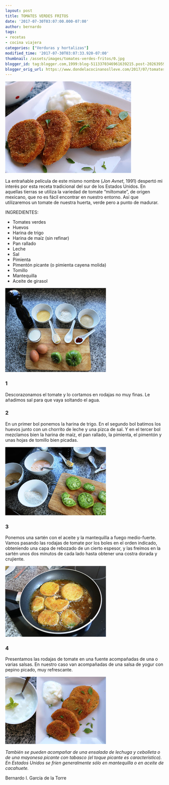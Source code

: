 ```yaml
---
layout: post
title: TOMATES VERDES FRITOS
date: '2017-07-30T03:07:00.000-07:00'
author: bernardo
tags:
- recetas
- cocina viajera
categories: ["Verduras y hortalizas"]
modified_time: '2017-07-30T03:07:33.920-07:00'
thumbnail: /assets/images/tomates-verdes-fritos/0.jpg
blogger_id: tag:blogger.com,1999:blog-5113370346961639215.post-2026395969800909937
blogger_orig_url: https://www.dondelacocinanoslleve.com/2017/07/tomates-verdes-fritos.html
---
```


![](/assets/images/tomates-verdes-fritos/0.jpg)

  
La entrañable película de este mismo nombre (_Jon Avnet_, 1991) despertó mi interés por esta receta tradicional del sur de los Estados Unidos. En aquellas tierras se utiliza la variedad de tomate “miltomate”, de origen mexicano, que no es fácil encontrar en nuestro entorno. Así que utilizaremos un tomate de nuestra huerta, verde pero a punto de madurar.  

INGREDIENTES:
* Tomates verdes
* Huevos
* Harina de trigo
* Harina de maíz (sin refinar)
* Pan rallado
* Leche
* Sal
* Pimienta
* Pimentón picante (o pimienta cayena molida)
* Tomillo
* Mantequilla
* Aceite de girasol  

![](/assets/images/tomates-verdes-fritos/1.jpg)

  

### 1

Descorazonamos el tomate y lo cortamos en rodajas no muy finas. Le añadimos sal para que vaya soltando el agua.  

### 2

En un primer bol ponemos la harina de trigo. En el segundo bol batimos los huevos junto con un chorrito de leche y una pizca de sal. Y en el tercer bol mezclamos bien la harina de maíz, el pan rallado, la pimienta, el pimentón y unas hojas de tomillo bien picadas.  

![](/assets/images/tomates-verdes-fritos/2.jpg)

  

### 3

Ponemos una sartén con el aceite y la mantequilla a fuego medio-fuerte. Vamos pasando las rodajas de tomate por los boles en el orden indicado, obteniendo una capa de rebozado de un cierto espesor, y las freímos en la sartén unos dos minutos de cada lado hasta obtener una costra dorada y crujiente.  

![](/assets/images/tomates-verdes-fritos/3.jpg)

  

### 4

Presentamos las rodajas de tomate en una fuente acompañadas de una o varias salsas. En nuestro caso van acompañadas de una salsa de yogur con pepino picado, muy refrescante.  

![](/assets/images/tomates-verdes-fritos/4.jpg)

  
_También se pueden acompañar de una ensalada de lechuga y cebolleta o de una mayonesa picante con tabasco (el toque picante es característico). En Estados Unidos se fríen generalmente sólo en mantequilla o en aceite de cacahuete._  
  
Bernardo I. García de la Torre

